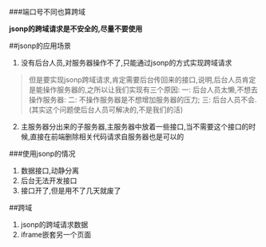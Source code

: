###端口号不同也算跨域

**jsonp的跨域请求是不安全的,尽量不要使用**

##jsonp的应用场景

1. 没有后台人员,对服务器操作不了,只能通过jsonp的方式实现跨域请求
> 但是要实现jsonp跨域请求,肯定需要后台传回来的接口,说明,后台人员肯定是能操作服务器的,之所以让我们实现有三个原因: 一: 后台人员太懒,不想去操作服务器: 二: 不操作服务器是不想增加服务器的压力; 三: 后台人员不会.(其实这个问题使后台人员可解决的,不是我们的活)

2. 主服务器分出来的子服务器,主服务器中放着一些接口,当不需要这个接口的时候,直接在前端删除相关代码请求自服务器也是可以的

###使用jsonp的情况
1. 数据接口,动静分离
2. 后台无法开发接口
3. 接口开了,但是用不了几天就废了


##跨域
1. jsonp的跨域请求数据
2. iframe嵌套另一个页面







































